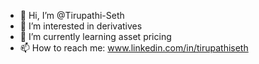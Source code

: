- 👋 Hi, I’m @Tirupathi-Seth
- 👀 I’m interested in derivatives 
- 🌱 I’m currently learning asset pricing
- 📫 How to reach me: www.linkedin.com/in/tirupathiseth

<!---
Tirupathi-Seth/Tirupathi-Seth is a ✨ special ✨ repository because its `README.md` (this file) appears on your GitHub profile.
You can click the Preview link to take a look at your changes.
--->
